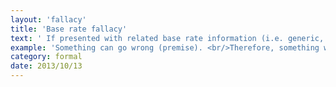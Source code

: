```yaml
---
layout: 'fallacy'
title: 'Base rate fallacy'
text: ' If presented with related base rate information (i.e. generic, general information) and specific information (information only pertaining to a certain case), the mind tends to ignore the former and focus on the latter.'
example: 'Something can go wrong (premise). <br/>Therefore, something will go wrong (invalid conclusion).'
category: formal
date: 2013/10/13
---
```

